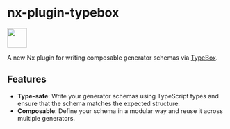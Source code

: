# nx-plugin-typebox

<a alt="Nx logo" href="https://nx.dev" target="_blank" rel="noreferrer"><img src="https://raw.githubusercontent.com/nrwl/nx/master/images/nx-logo.png" width="45"/></a>

A new Nx plugin for writing composable generator schemas via [TypeBox](https://www.npmjs.com/package/@sinclair/typebox).

## Features

- **Type-safe**: Write your generator schemas using TypeScript types and ensure that the schema matches the expected structure.
- **Composable**: Define your schema in a modular way and reuse it across multiple generators.
